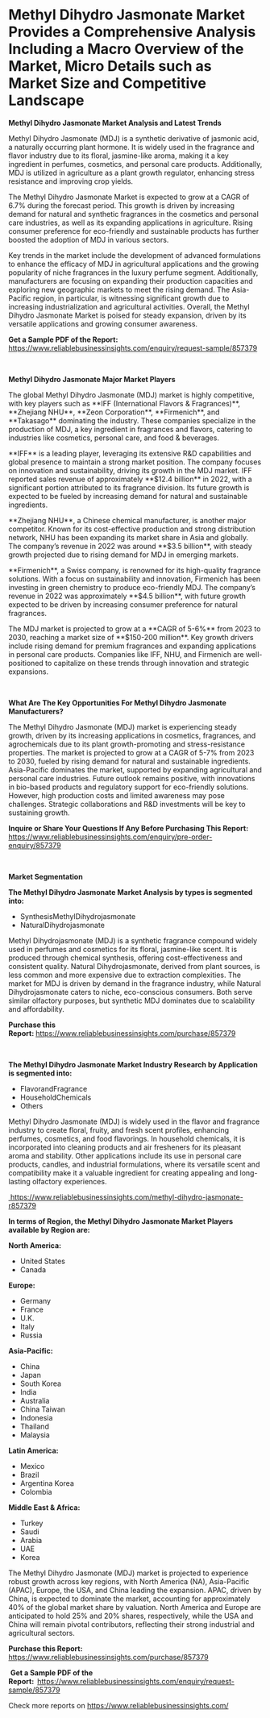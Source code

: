 <p><h1>Methyl Dihydro Jasmonate Market Provides a Comprehensive Analysis Including a Macro Overview of the Market, Micro Details such as Market Size and Competitive Landscape</h1></p><p><strong>Methyl Dihydro Jasmonate Market Analysis and Latest Trends</strong></p>
<p><p>Methyl Dihydro Jasmonate (MDJ) is a synthetic derivative of jasmonic acid, a naturally occurring plant hormone. It is widely used in the fragrance and flavor industry due to its floral, jasmine-like aroma, making it a key ingredient in perfumes, cosmetics, and personal care products. Additionally, MDJ is utilized in agriculture as a plant growth regulator, enhancing stress resistance and improving crop yields.</p><p>The Methyl Dihydro Jasmonate Market is expected to grow at a CAGR of 6.7% during the forecast period. This growth is driven by increasing demand for natural and synthetic fragrances in the cosmetics and personal care industries, as well as its expanding applications in agriculture. Rising consumer preference for eco-friendly and sustainable products has further boosted the adoption of MDJ in various sectors.</p><p>Key trends in the market include the development of advanced formulations to enhance the efficacy of MDJ in agricultural applications and the growing popularity of niche fragrances in the luxury perfume segment. Additionally, manufacturers are focusing on expanding their production capacities and exploring new geographic markets to meet the rising demand. The Asia-Pacific region, in particular, is witnessing significant growth due to increasing industrialization and agricultural activities. Overall, the Methyl Dihydro Jasmonate Market is poised for steady expansion, driven by its versatile applications and growing consumer awareness.</p></p>
<p><strong>Get a Sample PDF of the Report:&nbsp;</strong> <a href="https://www.reliablebusinessinsights.com/enquiry/request-sample/857379?utm_campaign=2102&utm_medium=2&utm_source=Github&utm_content=ia&utm_term=25012025&utm_id=methyl-dihydro-jasmonate">https://www.reliablebusinessinsights.com/enquiry/request-sample/857379</a></p>
<p>&nbsp;</p>
<p><strong>Methyl Dihydro Jasmonate Major Market Players</strong></p>
<p><p>The global Methyl Dihydro Jasmonate (MDJ) market is highly competitive, with key players such as **IFF (International Flavors & Fragrances)**, **Zhejiang NHU**, **Zeon Corporation**, **Firmenich**, and **Takasago** dominating the industry. These companies specialize in the production of MDJ, a key ingredient in fragrances and flavors, catering to industries like cosmetics, personal care, and food & beverages.</p><p>**IFF** is a leading player, leveraging its extensive R&D capabilities and global presence to maintain a strong market position. The company focuses on innovation and sustainability, driving its growth in the MDJ market. IFF reported sales revenue of approximately **$12.4 billion** in 2022, with a significant portion attributed to its fragrance division. Its future growth is expected to be fueled by increasing demand for natural and sustainable ingredients.</p><p>**Zhejiang NHU**, a Chinese chemical manufacturer, is another major competitor. Known for its cost-effective production and strong distribution network, NHU has been expanding its market share in Asia and globally. The company’s revenue in 2022 was around **$3.5 billion**, with steady growth projected due to rising demand for MDJ in emerging markets.</p><p>**Firmenich**, a Swiss company, is renowned for its high-quality fragrance solutions. With a focus on sustainability and innovation, Firmenich has been investing in green chemistry to produce eco-friendly MDJ. The company’s revenue in 2022 was approximately **$4.5 billion**, with future growth expected to be driven by increasing consumer preference for natural fragrances.</p><p>The MDJ market is projected to grow at a **CAGR of 5-6%** from 2023 to 2030, reaching a market size of **$150-200 million**. Key growth drivers include rising demand for premium fragrances and expanding applications in personal care products. Companies like IFF, NHU, and Firmenich are well-positioned to capitalize on these trends through innovation and strategic expansions.</p></p>
<p>&nbsp;</p>
<p><strong>What Are The Key Opportunities For Methyl Dihydro Jasmonate Manufacturers?</strong></p>
<p><p>The Methyl Dihydro Jasmonate (MDJ) market is experiencing steady growth, driven by its increasing applications in cosmetics, fragrances, and agrochemicals due to its plant growth-promoting and stress-resistance properties. The market is projected to grow at a CAGR of 5-7% from 2023 to 2030, fueled by rising demand for natural and sustainable ingredients. Asia-Pacific dominates the market, supported by expanding agricultural and personal care industries. Future outlook remains positive, with innovations in bio-based products and regulatory support for eco-friendly solutions. However, high production costs and limited awareness may pose challenges. Strategic collaborations and R&D investments will be key to sustaining growth.</p></p>
<p><strong>Inquire or Share Your Questions If Any Before Purchasing This Report:</strong> <a href="https://www.reliablebusinessinsights.com/enquiry/pre-order-enquiry/857379?utm_campaign=2102&utm_medium=2&utm_source=Github&utm_content=ia&utm_term=25012025&utm_id=methyl-dihydro-jasmonate">https://www.reliablebusinessinsights.com/enquiry/pre-order-enquiry/857379</a></p>
<p>&nbsp;</p>
<p><strong>Market Segmentation</strong></p>
<p><strong>The Methyl Dihydro Jasmonate Market Analysis by types is segmented into:</strong></p>
<p><ul><li>SynthesisMethylDihydrojasmonate</li><li>NaturalDihydrojasmonate</li></ul></p>
<p><p>Methyl Dihydrojasmonate (MDJ) is a synthetic fragrance compound widely used in perfumes and cosmetics for its floral, jasmine-like scent. It is produced through chemical synthesis, offering cost-effectiveness and consistent quality. Natural Dihydrojasmonate, derived from plant sources, is less common and more expensive due to extraction complexities. The market for MDJ is driven by demand in the fragrance industry, while Natural Dihydrojasmonate caters to niche, eco-conscious consumers. Both serve similar olfactory purposes, but synthetic MDJ dominates due to scalability and affordability.</p></p>
<p><strong>Purchase this Report:&nbsp;</strong><a href="https://www.reliablebusinessinsights.com/purchase/857379?utm_campaign=2102&utm_medium=2&utm_source=Github&utm_content=ia&utm_term=25012025&utm_id=methyl-dihydro-jasmonate">https://www.reliablebusinessinsights.com/purchase/857379</a></p>
<p>&nbsp;</p>
<p><strong>The Methyl Dihydro Jasmonate Market Industry Research by Application is segmented into:</strong></p>
<p><ul><li>FlavorandFragrance</li><li>HouseholdChemicals</li><li>Others</li></ul></p>
<p><p>Methyl Dihydro Jasmonate (MDJ) is widely used in the flavor and fragrance industry to create floral, fruity, and fresh scent profiles, enhancing perfumes, cosmetics, and food flavorings. In household chemicals, it is incorporated into cleaning products and air fresheners for its pleasant aroma and stability. Other applications include its use in personal care products, candles, and industrial formulations, where its versatile scent and compatibility make it a valuable ingredient for creating appealing and long-lasting olfactory experiences.</p></p>
<p><a href="https://www.reliablebusinessinsights.com/methyl-dihydro-jasmonate-r857379?utm_campaign=2102&utm_medium=2&utm_source=Github&utm_content=ia&utm_term=25012025&utm_id=methyl-dihydro-jasmonate">&nbsp;https://www.reliablebusinessinsights.com/methyl-dihydro-jasmonate-r857379</a></p>
<p><strong>In terms of Region, the Methyl Dihydro Jasmonate Market Players available by Region are:</strong></p>
<p>
    <p> <strong> North America: </strong>
        <ul>
            <li>United States</li>
            <li>Canada</li>
        </ul>
        </p> 
    <p> <strong> Europe: </strong>
        <ul>
            <li>Germany</li>
            <li>France</li>
            <li>U.K.</li>
            <li>Italy</li>
            <li>Russia</li>
        </ul>
        </p> 
    <p> <strong> Asia-Pacific: </strong>
        <ul>
            <li>China</li>
            <li>Japan</li>
            <li>South Korea</li>
            <li>India</li>
            <li>Australia</li>
            <li>China Taiwan</li>
            <li>Indonesia</li>
            <li>Thailand</li>
            <li>Malaysia</li>
        </ul>
        </p> 
    <p> <strong> Latin America: </strong>
        <ul>
            <li>Mexico</li>
            <li>Brazil</li>
            <li>Argentina Korea</li>
            <li>Colombia</li>
        </ul>
        </p> 
    <p> <strong> Middle East & Africa: </strong>
        <ul>
            <li>Turkey</li>
            <li>Saudi</li>
            <li>Arabia</li>
            <li>UAE</li>
            <li>Korea</li>
        </ul>
    </p>
    </p>
<p><p>The Methyl Dihydro Jasmonate (MDJ) market is projected to experience robust growth across key regions, with North America (NA), Asia-Pacific (APAC), Europe, the USA, and China leading the expansion. APAC, driven by China, is expected to dominate the market, accounting for approximately 40% of the global market share by valuation. North America and Europe are anticipated to hold 25% and 20% shares, respectively, while the USA and China will remain pivotal contributors, reflecting their strong industrial and agricultural sectors.</p></p>
<p><strong>Purchase this Report: </strong><a href="https://www.reliablebusinessinsights.com/purchase/857379?utm_campaign=2102&utm_medium=2&utm_source=Github&utm_content=ia&utm_term=25012025&utm_id=methyl-dihydro-jasmonate">https://www.reliablebusinessinsights.com/purchase/857379</a></p>
<p>&nbsp;<strong>Get a Sample PDF of the Report:&nbsp;&nbsp;</strong><a href="https://www.reliablebusinessinsights.com/enquiry/request-sample/857379?utm_campaign=2102&utm_medium=2&utm_source=Github&utm_content=ia&utm_term=25012025&utm_id=methyl-dihydro-jasmonate">https://www.reliablebusinessinsights.com/enquiry/request-sample/857379</a></p>
<p><strong></strong></p>
<p>Check more reports on <a href="https://www.reliablebusinessinsights.com/?utm_campaign=2102&utm_medium=2&utm_source=Github&utm_content=ia&utm_term=25012025&utm_id=methyl-dihydro-jasmonate">https://www.reliablebusinessinsights.com/</a></p>